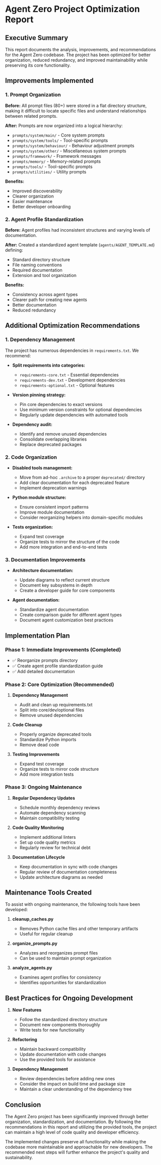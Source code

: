 # Agent Zero Project Optimization Report

## Executive Summary

This report documents the analysis, improvements, and recommendations for the Agent Zero codebase. The project has been optimized for better organization, reduced redundancy, and improved maintainability while preserving its core functionality.

## Improvements Implemented

### 1. Prompt Organization

**Before:** All prompt files (80+) were stored in a flat directory structure, making it difficult to locate specific files and understand relationships between related prompts.

**After:** Prompts are now organized into a logical hierarchy:
- `prompts/system/main/` - Core system prompts
- `prompts/system/tools/` - Tool-specific prompts
- `prompts/system/behaviour/` - Behaviour adjustment prompts
- `prompts/system/other/` - Miscellaneous system prompts
- `prompts/framework/` - Framework messages
- `prompts/memory/` - Memory-related prompts
- `prompts/tools/` - Tool-specific prompts
- `prompts/utilities/` - Utility prompts

**Benefits:**
- Improved discoverability
- Clearer organization
- Easier maintenance
- Better developer onboarding

### 2. Agent Profile Standardization

**Before:** Agent profiles had inconsistent structures and varying levels of documentation.

**After:** Created a standardized agent template (`agents/AGENT_TEMPLATE.md`) defining:
- Standard directory structure
- File naming conventions
- Required documentation
- Extension and tool organization

**Benefits:**
- Consistency across agent types
- Clearer path for creating new agents
- Better documentation
- Reduced redundancy

## Additional Optimization Recommendations

### 1. Dependency Management

The project has numerous dependencies in `requirements.txt`. We recommend:

- **Split requirements into categories:**
  - `requirements-core.txt` - Essential dependencies
  - `requirements-dev.txt` - Development dependencies
  - `requirements-optional.txt` - Optional features

- **Version pinning strategy:**
  - Pin core dependencies to exact versions
  - Use minimum version constraints for optional dependencies
  - Regularly update dependencies with automated tools

- **Dependency audit:**
  - Identify and remove unused dependencies
  - Consolidate overlapping libraries
  - Replace deprecated packages

### 2. Code Organization

- **Disabled tools management:**
  - Move from ad-hoc `.archive` to a proper `deprecated/` directory
  - Add clear documentation for each deprecated feature
  - Implement deprecation warnings

- **Python module structure:**
  - Ensure consistent import patterns
  - Improve module documentation
  - Consider reorganizing helpers into domain-specific modules

- **Tests organization:**
  - Expand test coverage
  - Organize tests to mirror the structure of the code
  - Add more integration and end-to-end tests

### 3. Documentation Improvements

- **Architecture documentation:**
  - Update diagrams to reflect current structure
  - Document key subsystems in depth
  - Create a developer guide for core components

- **Agent documentation:**
  - Standardize agent documentation
  - Create comparison guide for different agent types
  - Document agent customization best practices

## Implementation Plan

### Phase 1: Immediate Improvements (Completed)

- ✅ Reorganize prompts directory
- ✅ Create agent profile standardization guide
- ✅ Add detailed documentation

### Phase 2: Core Optimization (Recommended)

1. **Dependency Management**
   - Audit and clean up requirements.txt
   - Split into core/dev/optional files
   - Remove unused dependencies

2. **Code Cleanup**
   - Properly organize deprecated tools
   - Standardize Python imports
   - Remove dead code

3. **Testing Improvements**
   - Expand test coverage
   - Organize tests to mirror code structure
   - Add more integration tests

### Phase 3: Ongoing Maintenance

1. **Regular Dependency Updates**
   - Schedule monthly dependency reviews
   - Automate dependency scanning
   - Maintain compatibility testing

2. **Code Quality Monitoring**
   - Implement additional linters
   - Set up code quality metrics
   - Regularly review for technical debt

3. **Documentation Lifecycle**
   - Keep documentation in sync with code changes
   - Regular review of documentation completeness
   - Update architecture diagrams as needed

## Maintenance Tools Created

To assist with ongoing maintenance, the following tools have been developed:

1. **cleanup_caches.py**
   - Removes Python cache files and other temporary artifacts
   - Useful for regular cleanup

2. **organize_prompts.py**
   - Analyzes and reorganizes prompt files
   - Can be used to maintain prompt organization

3. **analyze_agents.py**
   - Examines agent profiles for consistency
   - Identifies opportunities for standardization

## Best Practices for Ongoing Development

1. **New Features**
   - Follow the standardized directory structure
   - Document new components thoroughly
   - Write tests for new functionality

2. **Refactoring**
   - Maintain backward compatibility
   - Update documentation with code changes
   - Use the provided tools for assistance

3. **Dependency Management**
   - Review dependencies before adding new ones
   - Consider the impact on build time and package size
   - Maintain a clear understanding of the dependency tree

## Conclusion

The Agent Zero project has been significantly improved through better organization, standardization, and documentation. By following the recommendations in this report and utilizing the provided tools, the project can maintain a high level of code quality and developer efficiency.

The implemented changes preserve all functionality while making the codebase more maintainable and approachable for new developers. The recommended next steps will further enhance the project's quality and sustainability.